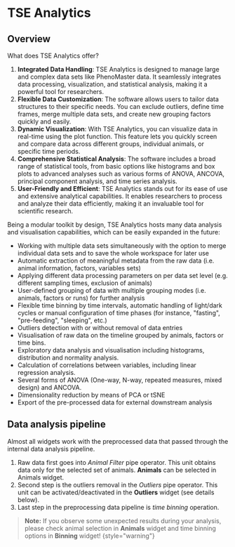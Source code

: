 # TSE Analytics

## Overview

What does TSE Analytics offer?

1. **Integrated Data Handling**: TSE Analytics is designed to manage large and complex data sets like PhenoMaster data. It seamlessly integrates data processing, visualization, and statistical analysis, making it a powerful tool for researchers.
2. **Flexible Data Customization**: The software allows users to tailor data structures to their specific needs. You can exclude outliers, define time frames, merge multiple data sets, and create new grouping factors quickly and easily.
3. **Dynamic Visualization**: With TSE Analytics, you can visualize data in real-time using the plot function. This feature lets you quickly screen and compare data across different groups, individual animals, or specific time periods.
4. **Comprehensive Statistical Analysis**: The software includes a broad range of statistical tools, from basic options like histograms and box plots to advanced analyses such as various forms of ANOVA, ANCOVA, principal component analysis, and time series analysis.
5. **User-Friendly and Efficient**: TSE Analytics stands out for its ease of use and extensive analytical capabilities. It enables researchers to process and analyze their data efficiently, making it an invaluable tool for scientific research.


Being a modular toolkit by design, TSE Analytics hosts many data analysis and visualisation capabilities, which can be easily expanded in the future:

- Working with multiple data sets simultaneously with the option to merge individual data sets and to save the whole workspace for later use
- Automatic extraction of meaningful metadata from the raw data (i.e. animal information, factors, variables sets)
- Applying different data processing parameters on per data set level (e.g. different sampling times, exclusion of animals)
- User-defined grouping of data with multiple grouping modes (i.e. animals, factors or runs) for further analysis
- Flexible time binning by time intervals, automatic handling of light/dark cycles or manual configuration of time phases 
(for instance, "fasting", "pre-feeding", "sleeping", etc.)
- Outliers detection with or without removal of data entries
- Visualisation of raw data on the timeline grouped by animals, factors or time bins.
- Exploratory data analysis and visualisation including histograms, distribution and normality analysis.
- Calculation of correlations between variables, including linear regression analysis.
- Several forms of ANOVA (One-way, N-way, repeated measures, mixed design) and ANCOVA.
- Dimensionality reduction by means of PCA or tSNE
- Export of the pre-processed data for external downstream analysis


## Data analysis pipeline

Almost all widgets work with the preprocessed data that passed through the internal data analysis pipeline.
1. Raw data first goes into *Animal Filter* pipe operator. This unit obtains data only for the selected set of animals. **Animals** can be selected in Animals widget.
2. Second step is the outliers removal in the *Outliers* pipe operator. This unit can be activated/deactivated in the **Outliers** widget (see details below).
3. Last step in the preprocessing data pipeline is *time binning* operation.

>**Note:** If you observe some unexpected results during your analysis, please check animal selection in **Animals** widget and time binning options in **Binning** widget!
{style="warning"}
